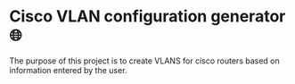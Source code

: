 # Cisco VLAN configuration generator 🌐
The purpose of this project is to create VLANS for cisco routers based on information entered by the user.
